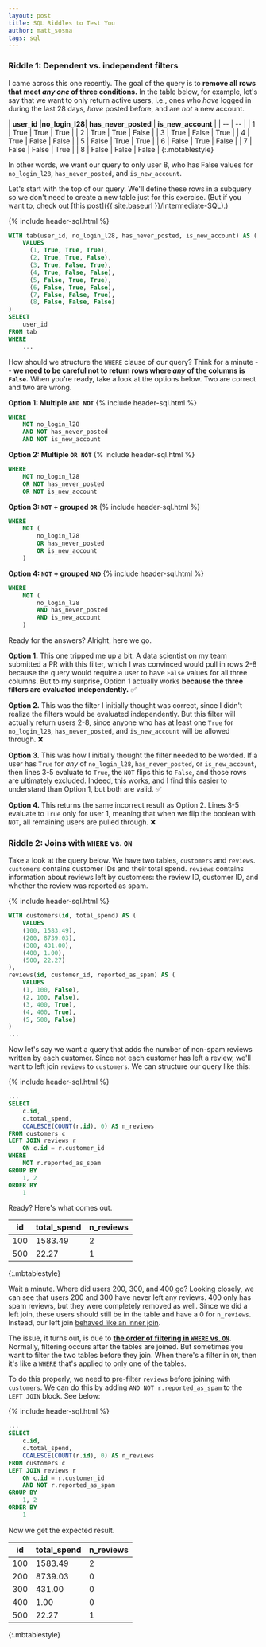 ```yaml
---
layout: post
title: SQL Riddles to Test You
author: matt_sosna
tags: sql
---
```


### Riddle 1: Dependent vs. independent filters
I came across this one recently. The goal of the query is to **remove all rows that meet _any one_ of three conditions.** In the table below, for example, let's say that we want to only return active users, i.e., ones who _have_ logged in during the last 28 days, _have_ posted before, and are _not_ a new account.

| **user_id** |**no_login_l28**| **has_never_posted** | **is_new_account** |
| -- | -- |
| 1 | True | True | True |
| 2 | True | True | False |
| 3 | True | False | True |
| 4 | True | False | False |
| 5 | False | True | True |
| 6 | False | True | False |
| 7 | False | False | True |
| 8 | False | False | False |
{:.mbtablestyle}  

In other words, we want our query to only user 8, who has False values for `no_login_l28`, `has_never_posted`, and `is_new_account`.

Let's start with the top of our query. We'll define these rows in a subquery so we don't need to create a new table just for this exercise. (But if you want to, check out [this post]({{  site.baseurl  }}/Intermediate-SQL).)

{% include header-sql.html %}
```sql
WITH tab(user_id, no_login_l28, has_never_posted, is_new_account) AS (
    VALUES
	  (1, True, True, True),
	  (2, True, True, False),
	  (3, True, False, True),
	  (4, True, False, False),
	  (5, False, True, True),
	  (6, False, True, False),
	  (7, False, False, True),
	  (8, False, False, False)
)
SELECT
    user_id
FROM tab
WHERE
    ...
```

How should we structure the `WHERE` clause of our query? Think for a minute -- **we need to be careful not to return rows where _any_ of the columns is `False`.** When you're ready, take a look at the options below. Two are correct and two are wrong.

**Option 1: Multiple `AND NOT`**
{% include header-sql.html %}
```sql
WHERE
    NOT no_login_l28
    AND NOT has_never_posted
    AND NOT is_new_account
```

**Option 2: Multiple `OR NOT`**
{% include header-sql.html %}
```sql
WHERE
    NOT no_login_l28
    OR NOT has_never_posted
    OR NOT is_new_account
```

**Option 3: `NOT` + grouped `OR`**
{% include header-sql.html %}
```sql
WHERE
    NOT (
        no_login_l28
        OR has_never_posted
        OR is_new_account
    )
```

**Option 4: `NOT` + grouped `AND`**
{% include header-sql.html %}
```sql
WHERE
    NOT (
        no_login_l28
        AND has_never_posted
        AND is_new_account
    )
```

Ready for the answers? Alright, here we go.

**Option 1.** This one tripped me up a bit. A data scientist on my team submitted a PR with this filter, which I was convinced would pull in rows 2-8 because the query would require a user to have `False` values for all three columns. But to my surprise, Option 1 actually works **because the three filters are evaluated independently.** ✅

**Option 2.** This was the filter I initially thought was correct, since I didn't realize the filters would be evaluated independently. But this filter will actually return users 2-8, since anyone who has at least one `True` for `no_login_l28`, `has_never_posted`, and `is_new_account` will be allowed through. ❌

**Option 3.** This was how I initially thought the filter needed to be worded. If a user has `True` for _any_ of `no_login_l28`, `has_never_posted`, or `is_new_account`, then lines 3-5 evaluate to `True`, the `NOT` flips this to `False`, and those rows are ultimately excluded. Indeed, this works, and I find this easier to understand than Option 1, but both are valid. ✅

**Option 4.** This returns the same incorrect result as Option 2. Lines 3-5 evaluate to `True` only for user 1, meaning that when we flip the boolean with `NOT`, all remaining users are pulled through. ❌

### Riddle 2: Joins with `WHERE` vs. `ON`
Take a look at the query below. We have two tables, `customers` and `reviews`. `customers` contains customer IDs and their total spend. `reviews` contains information about reviews left by customers: the review ID, customer ID, and whether the review was reported as spam.

{% include header-sql.html %}
```sql
WITH customers(id, total_spend) AS (
    VALUES
    (100, 1583.49),
    (200, 8739.03),
    (300, 431.00),
    (400, 1.00),
    (500, 22.27)
),
reviews(id, customer_id, reported_as_spam) AS (
    VALUES
    (1, 100, False),
    (2, 100, False),
    (3, 400, True),
    (4, 400, True),
    (5, 500, False)
)
...
```

Now let's say we want a query that adds the number of non-spam reviews written by each customer. Since not each customer has left a review, we'll want to left join `reviews` to `customers`. We can structure our query like this:

{% include header-sql.html %}
```sql
...
SELECT
    c.id,
    c.total_spend,
    COALESCE(COUNT(r.id), 0) AS n_reviews
FROM customers c
LEFT JOIN reviews r
    ON c.id = r.customer_id
WHERE
    NOT r.reported_as_spam
GROUP BY
    1, 2
ORDER BY
    1
```

Ready? Here's what comes out.

| **id** | **total_spend** | **n_reviews** |
| --- | --- | --- |
| 100 | 1583.49 | 2
| 500 | 22.27 | 1
{:.mbtablestyle}  

Wait a minute. Where did users 200, 300, and 400 go? Looking closely, we can see that users 200 and 300 have never left any reviews. 400 only has spam reviews, but they were completely removed as well. Since we did a left join, these users should still be in the table and have a 0 for `n_reviews`. Instead, our left join [behaved like an inner join](https://trevorscode.com/why-is-my-left-join-behaving-like-an-inner-join-and-filtering-out-all-the-right-side-rows/).

The issue, it turns out, is due to [**the order of filtering in `WHERE` vs. `ON`**](https://mode.com/sql-tutorial/sql-joins-where-vs-on/)**.** Normally, filtering occurs after the tables are joined. But sometimes you want to filter the two tables before they join. When there's a filter in `ON`, then it's like a `WHERE` that's applied to only one of the tables.

To do this properly, we need to pre-filter `reviews` before joining with `customers`. We can do this by adding `AND NOT r.reported_as_spam` to the `LEFT JOIN` block. See below:

{% include header-sql.html %}
```sql
...
SELECT
	c.id,
	c.total_spend,
	COALESCE(COUNT(r.id), 0) AS n_reviews
FROM customers c
LEFT JOIN reviews r
	ON c.id = r.customer_id
	AND NOT r.reported_as_spam
GROUP BY
	1, 2
ORDER BY
	1
```

Now we get the expected result.

| **id** | **total_spend** | **n_reviews** |
| --- | --- | --- |
| 100 | 1583.49 | 2
| 200 | 8739.03 | 0
| 300 | 431.00 | 0
| 400 | 1.00 | 0
| 500 | 22.27 | 1
{:.mbtablestyle}
